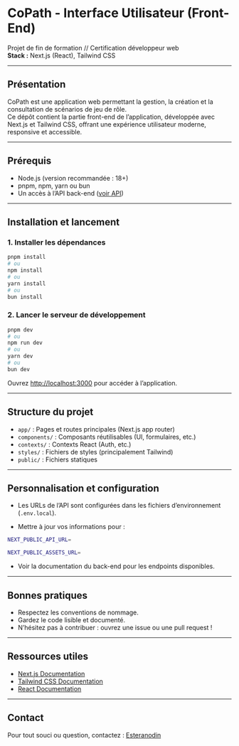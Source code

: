 # CoPath - Interface Utilisateur (Front-End)

Projet de fin de formation // Certification développeur web  
**Stack :** Next.js (React), Tailwind CSS

---

## Présentation

CoPath est une application web permettant la gestion, la création et la consultation de scénarios de jeu de rôle.  
Ce dépôt contient la partie front-end de l’application, développée avec Next.js et Tailwind CSS, offrant une expérience utilisateur moderne, responsive et accessible.

---

## Prérequis

- Node.js (version recommandée : 18+)
- pnpm, npm, yarn ou bun
- Un accès à l’API back-end ([voir API](../G404_Certif_CoPath-API))

---

## Installation et lancement

### 1. Installer les dépendances

```bash
pnpm install
# ou
npm install
# ou
yarn install
# ou
bun install
```

### 2. Lancer le serveur de développement

```bash
pnpm dev
# ou
npm run dev
# ou
yarn dev
# ou
bun dev
```

Ouvrez [http://localhost:3000](http://localhost:3000) pour accéder à l’application.

---

## Structure du projet

- `app/` : Pages et routes principales (Next.js app router)
- `components/` : Composants réutilisables (UI, formulaires, etc.)
- `contexts/` : Contexts React (Auth, etc.)
- `styles/` : Fichiers de styles (principalement Tailwind)
- `public/` : Fichiers statiques

---

## Personnalisation et configuration

- Les URLs de l’API sont configurées dans les fichiers d’environnement (`.env.local`).

- Mettre à jour vos informations pour : 

```bash 
NEXT_PUBLIC_API_URL=
```
```bash
NEXT_PUBLIC_ASSETS_URL=
```
- Voir la documentation du back-end pour les endpoints disponibles.

---

## Bonnes pratiques

- Respectez les conventions de nommage.
- Gardez le code lisible et documenté.
- N’hésitez pas à contribuer : ouvrez une issue ou une pull request !

---

## Ressources utiles

- [Next.js Documentation](https://nextjs.org/docs)
- [Tailwind CSS Documentation](https://tailwindcss.com/docs)
- [React Documentation](https://react.dev/)

---

## Contact

Pour tout souci ou question, contactez : [Esteranodin](https://github.com/Esteranodin)
